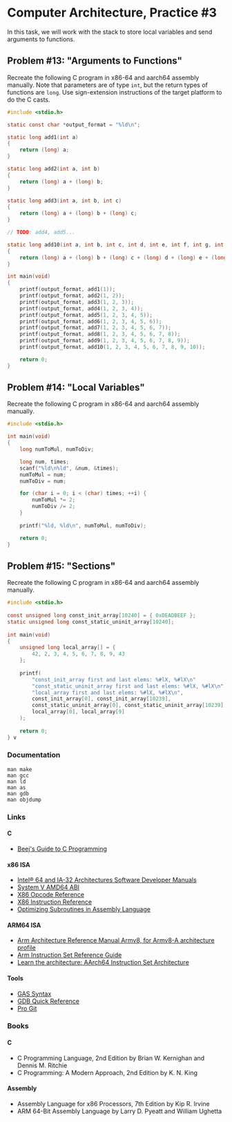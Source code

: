 Computer Architecture, Practice #3
==================================

In this task, we will work with the stack to store local variables and send
arguments to functions.

## Problem #13: "Arguments to Functions"

Recreate the following C program in x86-64 and aarch64 assembly manually. Note
that parameters are of type `int`, but the return types of functions are `long`.
Use sign-extension instructions of the target platform to do the C casts.

```C
#include <stdio.h>

static const char *output_format = "%ld\n";

static long add1(int a)
{
    return (long) a;
}

static long add2(int a, int b)
{
    return (long) a + (long) b;
}

static long add3(int a, int b, int c)
{
    return (long) a + (long) b + (long) c;
}

// TODO: add4, add5...

static long add10(int a, int b, int c, int d, int e, int f, int g, int h, int i, int j)
{
    return (long) a + (long) b + (long) c + (long) d + (long) e + (long) f + (long) g + (long) h + (long) i + (long) j;
}

int main(void)
{
    printf(output_format, add1(1));
    printf(output_format, add2(1, 2));
    printf(output_format, add3(1, 2, 3));
    printf(output_format, add4(1, 2, 3, 4));
    printf(output_format, add5(1, 2, 3, 4, 5));
    printf(output_format, add6(1, 2, 3, 4, 5, 6));
    printf(output_format, add7(1, 2, 3, 4, 5, 6, 7));
    printf(output_format, add8(1, 2, 3, 4, 5, 6, 7, 8));
    printf(output_format, add9(1, 2, 3, 4, 5, 6, 7, 8, 9));
    printf(output_format, add10(1, 2, 3, 4, 5, 6, 7, 8, 9, 10));

    return 0;
}
```

## Problem #14: "Local Variables"

Recreate the following C program in x86-64 and aarch64 assembly manually.

```C
#include <stdio.h>

int main(void)
{
    long numToMul, numToDiv;

    long num, times;
    scanf("%ld\n%ld", &num, &times);
    numToMul = num;
    numToDiv = num;

    for (char i = 0; i < (char) times; ++i) {
        numToMul *= 2;
        numToDiv /= 2;
    }
    
    printf("%ld, %ld\n", numToMul, numToDiv);

    return 0;
}
```

## Problem #15: "Sections"

Recreate the following C program in x86-64 and aarch64 assembly manually.

```C
#include <stdio.h>                                                               
                                                                                 
const unsigned long const_init_array[10240] = { 0xDEADBEEF };                    
static unsigned long const_static_uninit_array[10240];                           
                                                                                 
int main(void)                                                                   
{                                                                                
    unsigned long local_array[] = {                                              
        42, 2, 3, 4, 5, 6, 7, 8, 9, 43                           
    };                                                                           
                                                                                 
    printf(                                                                      
        "const_init_array first and last elems: %#lX, %#lX\n"                    
        "const_static_uninit_array first and last elems: %#lX, %#lX\n"           
        "local_array first and last elems: %#lX, %#lX\n",                        
        const_init_array[0], const_init_array[10239],                            
        const_static_uninit_array[0], const_static_uninit_array[10239],          
        local_array[0], local_array[9]                                           
    );                                                                           
                                                                                 
    return 0;                                                                    
} v
```

### Documentation

    man make
    man gcc
    man ld
    man as
    man gdb
    man objdump

### Links

#### C

* [Beej's Guide to C Programming](https://beej.us/guide/bgc)

#### x86 ISA

* [Intel® 64 and IA-32 Architectures Software Developer Manuals](https://software.intel.com/en-us/articles/intel-sdm)
* [System V AMD64 ABI](https://software.intel.com/sites/default/files/article/402129/mpx-linux64-abi.pdf)
* [X86 Opcode Reference](http://ref.x86asm.net/index.html)
* [X86 Instruction Reference](http://www.felixcloutier.com/x86)
* [Optimizing Subroutines in Assembly Language](http://www.agner.org/optimize/optimizing_assembly.pdf)

#### ARM64 ISA

* [Arm Architecture Reference Manual Armv8, for Armv8-A architecture profile](https://developer.arm.com/documentation/ddi0487/latest)
* [Arm Instruction Set Reference Guide](https://developer.arm.com/documentation/100076/0100/a64-instruction-set-reference)
* [Learn the architecture: AArch64 Instruction Set Architecture](https://developer.arm.com/documentation/102374/0101)

#### Tools

* [GAS Syntax](https://en.wikibooks.org/wiki/X86_Assembly/GAS_Syntax)
* [GDB Quick Reference](https://users.ece.utexas.edu/~adnan/gdb-refcard.pdf)
* [Pro Git](https://git-scm.com/book/en/v2)

### Books

#### C

* C Programming Language, 2nd Edition by Brian W. Kernighan and Dennis M. Ritchie
* C Programming: A Modern Approach, 2nd Edition by K. N. King

#### Assembly

* Assembly Language for x86 Processors, 7th Edition by Kip R. Irvine
* ARM 64-Bit Assembly Language by Larry D. Pyeatt and William Ughetta
